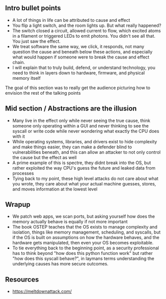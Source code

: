 ## Intro bullet points 

- A lot of things in life can be attributed to cause and effect
- You flip a light switch, and the room lights up. But what really happened?
- The switch closed a circuit, allowed current to flow, which excited atoms in a filament or triggered LEDs to emit photons.
You didn’t see all that. You just saw the effect.
- We treat software the same way, we click, it responds, not many question the cause and beneath below these actions, and especially what would happen if someone were to break the cause and effect chain.
- I will explain that to truly build, defend, or understand technology, you need to think in layers down to hardware, firmware, and physical memory itself

The goal of this section was to really get the audience picturing how to envision the rest of the talking points 

## Mid section / Abstractions are the illusion

- Many live in the effect only while never seeing the true cause, think someone only operating within a GUI and never thinking to see the syscall or write code while never wondering what exactly the CPU does with it
- While operating systems, libraries, and drivers exist to hide complexity and make things easier, they can make a defender blind to vulnerabilities beneath, and this can allow an attacker to not only control the cause but the effect as well
- A prime example of this is spectre, they didnt break into the OS, but rather exploited the way CPU's guess the future and leaked data from processes
- Tying back to my point, these high level attacks do not care about what you wrote, they care about what your actual machine guesses, stores, and moves information at the lowest level

## Wrapup 

- We patch web apps, we scan ports, but asking yourself how does the memory actually behave is equally if not more important
- The book OSTEP teaches that the OS exists to manage complexity and isolation, things like memory management, scheduling, and syscalls, but if the OS is built on assumptions on how the hardware behaves, and the hardware gets manipulated, then even your OS becomes exploitable.
- To tie everything back to the beginning point, as a security professional has to think beyond "how does this python function work" but rather "how does this syscall behave?", in laymans terms understanding the underlying causes has more secure outcomes.

## Resources
- https://meltdownattack.com/
